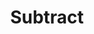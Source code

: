 ---
title: Subtract
tags: ["subtract", "minus", "remove", "decrease", "lessen", "negative"]
icon: subtract
svg: '<svg xmlns="http://www.w3.org/2000/svg" width="24" height="24" fill="none" viewBox="0 0 24 24" stroke-width="1.5" stroke-linecap="round" stroke-linejoin="round" stroke="currentColor"><path d="M15.6 4.35V3h-1.8M8.4 3h1.8M4.8 3H3v1.8m0 5.4V8.4m0 5.4v1.8h1.35m5.85 0H8.4v.6c0 1.68 0 2.52.327 3.162a3 3 0 0 0 1.311 1.311C10.68 21 11.52 21 13.2 21h3c1.68 0 2.52 0 3.162-.327a3 3 0 0 0 1.311-1.311C21 18.72 21 17.88 21 16.2v-3c0-1.68 0-2.52-.327-3.162a3 3 0 0 0-1.311-1.311C18.72 8.4 17.88 8.4 16.2 8.4h-.6v1.8m-1.8 5.4h1.8v-1.8"/></svg>'
---